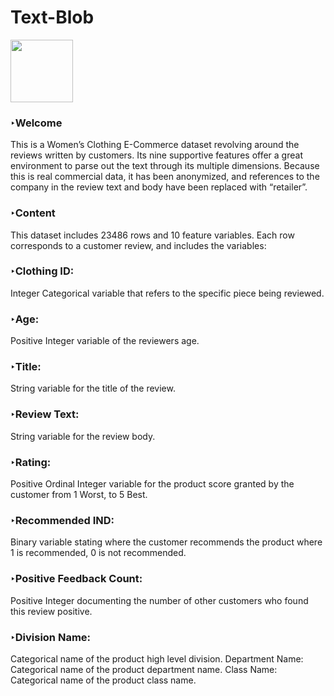 # Text-Blob

<img src="Ihttps://github.com/petergeorge649/Text-Blob/blob/main/png/eight_sampled.png" width="100" height="100"/>

### ‣Welcome ###

This is a Women’s Clothing E-Commerce dataset revolving around the reviews written by customers. Its nine supportive features offer a great environment to parse out the text through its multiple dimensions. Because this is real commercial data, it has been anonymized, and references to the company in the review text and body have been replaced with “retailer”.

### ‣Content ###

This dataset includes 23486 rows and 10 feature variables. Each row corresponds to a customer review, and includes the variables:

### ‣Clothing ID: ###

Integer Categorical variable that refers to the specific piece being reviewed.

### ‣Age: ###

Positive Integer variable of the reviewers age.

### ‣Title: ###

String variable for the title of the review.

### ‣Review Text: ### 

String variable for the review body.

### ‣Rating: ###

Positive Ordinal Integer variable for the product score granted by the customer from 1 Worst, to 5 Best.

### ‣Recommended IND: ### 

Binary variable stating where the customer recommends the product where 1 is recommended, 0 is not recommended.

### ‣Positive Feedback Count: ### 

Positive Integer documenting the number of other customers who found this review positive.

### ‣Division Name: ###

Categorical name of the product high level division. Department Name: Categorical name of the product department name. Class Name: Categorical name of the product class name.
